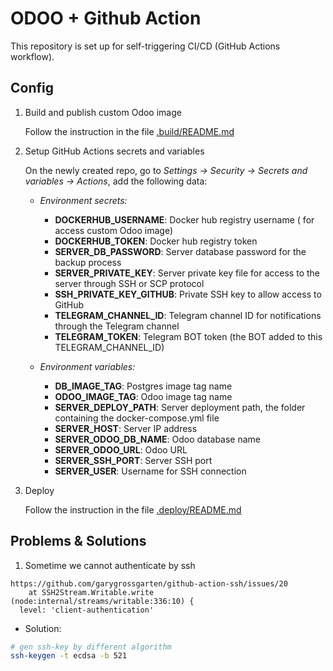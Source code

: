
# ODOO + Github Action

This repository is set up for self-triggering CI/CD (GitHub Actions workflow).

## Config

1. Build and publish custom Odoo image

    Follow the instruction in the file [.build/README.md](.build/README.md)

1. Setup GitHub Actions secrets and variables

    On the newly created repo, go to *Settings -> Security -> Secrets and variables -> Actions*, add the following data:
    - *Environment secrets:*
        - **DOCKERHUB_USERNAME**: Docker hub registry username ( for access custom Odoo image)
        - **DOCKERHUB_TOKEN**: Docker hub registry token
        - **SERVER_DB_PASSWORD**: Server database password for the backup process
        - **SERVER_PRIVATE_KEY**: Server private key file for access to the server through SSH or SCP protocol
        - **SSH_PRIVATE_KEY_GITHUB**: Private SSH key to allow access to GitHub
        - **TELEGRAM_CHANNEL_ID**: Telegram channel ID for notifications through the Telegram channel
        - **TELEGRAM_TOKEN**: Telegram BOT token (the BOT added to this TELEGRAM_CHANNEL_ID)

    - *Environment variables:*
        - **DB_IMAGE_TAG**: Postgres image tag name
        - **ODOO_IMAGE_TAG**: Odoo image tag name
        - **SERVER_DEPLOY_PATH**: Server deployment path, the folder containing the docker-compose.yml file
        - **SERVER_HOST**: Server IP address
        - **SERVER_ODOO_DB_NAME**: Odoo database name
        - **SERVER_ODOO_URL**: Odoo URL
        - **SERVER_SSH_PORT**: Server SSH port
        - **SERVER_USER**: Username for SSH connection

1. Deploy

    Follow the instruction in the file [.deploy/README.md](.deploy/README.md)

## Problems & Solutions

1. Sometime we cannot authenticate by ssh

```shell
https://github.com/garygrossgarten/github-action-ssh/issues/20
    at SSH2Stream.Writable.write (node:internal/streams/writable:336:10) {
  level: 'client-authentication'
```

- Solution:

```bash
# gen ssh-key by different algorithm
ssh-keygen -t ecdsa -b 521
```
